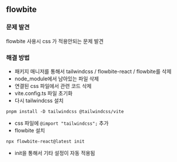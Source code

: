 ## flowbite
### 문제 발견
flowbite 사용시 css 가 적용안되는 문제 발견
### 해결 방법
- 패키지 매니저를 통해서 tailwindcss / flowbite-react / flowbite를 삭제
- node_module에서 남아있는 파일 삭제
- 연결된 css 파일에서 관련 코드 삭제
- vite.config.ts 파일 초기화
- 다시 tailwindcss 설치
```
pnpm install -D tailwindcss @tailwindcss/vite
```
- css 파일에 ```@import "tailwindcss";``` 추가
- flowbite 설치
```
npx flowbite-react@latest init
```
  - init을 통해서 기타 설정이 자동 적용됨
